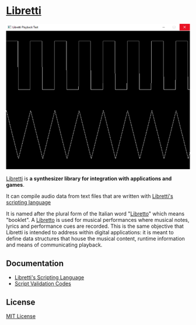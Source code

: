# [Libretti](https://github.com/Jean-LouisH/Libretti)

![ScreenShot](screenshot.png)

[Libretti](https://github.com/Jean-LouisH/Libretti) is **a synthesizer library for integration with applications and games**.

It can compile audio data from text files that are written with [Libretti's scripting language](https://github.com/Jean-LouisH/Libretti/blob/master/Documentation/Scripting%20Language%20Specification.txt)

It is named after the plural form of the Italian word "[Libretto](https://en.wikipedia.org/wiki/Libretto)" which means "booklet". A [Libretto](https://en.wikipedia.org/wiki/Libretto) is used for musical performances where musical notes, lyrics and performance cues are recorded. This is the same objective that Libretti is intended to address within digital applications: it is meant to define data structures that house the musical content, runtime information and means of communicating playback.

## Documentation

* [Libretti's Scripting Language](https://github.com/Jean-LouisH/Libretti/blob/master/Documentation/Scripting%20Language%20Specification.txt)
* [Script Validation Codes](https://github.com/Jean-LouisH/Libretti/blob/master/Documentation/Script%20Validation%20Codes.md)

## License

[MIT License](https://github.com/Jean-LouisH/Libretti/blob/master/LICENSE)

